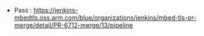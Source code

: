 - Pass : https://jenkins-mbedtls.oss.arm.com/blue/organizations/jenkins/mbed-tls-pr-merge/detail/PR-6712-merge/13/pipeline
